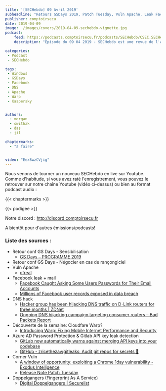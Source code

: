 ```yaml
---
title: '[SECHebdo] 09 Avril 2019'
subheadline: "Retours GSDays 2019, Patch Tuesday, Vuln Apache, Leak Facebook tiers, DNS Hack, Dopplegangers, Warp, etc."
publisher: comptoirsecu
date: 2019-04-09
image:  /images/covers/2019-04-09-sechebdo-vignette.jpg
podcast:
    feed: https://podcasts.comptoirsecu.fr/podcasts/SECHebdo/CSEC.SECHebdo.2019-04-09.mp3
    description: "Épisode du 09 04 2019 - SECHebdo est une revue de l'actualité cybersécurité réalisée en live sur Youtube, généralement le mardi soir."

categories:
 - Podcast
 - SECHebdo

tags:
 - Windows
 - GSDays
 - Facebook
 - DNS
 - Apache
 - Warp
 - Kaspersky


authors:
  - morgan
  - swithak
  - das
  - jil

chaptermarks:
  - "à faire"


video: "Eex8wzCVjig"
---
```


Nous venons de tourner un nouveau SECHebdo en live sur Youtube. Comme d'habitude, si vous avez raté l'enregistrement, vous pouvez le retrouver sur notre chaîne Youtube (vidéo ci-dessus) ou bien au format podcast audio :

{{< chaptermarks >}}

{{< podigee >}}

Notre discord : <http://discord.comptoirsecu.fr>

A bientôt pour d'autres émissions/podcasts!

### Liste des sources :

*  Retour conf GS Days - Sensibilisation
	* [GS Days – PROGRAMME 2019](https://www.gsdays.fr/PROGRAMME-2019.html)
*  Retour conf GS Days - Négocier en cas de rançongiciel
*  Vuln Apache
	* [cfreal](https://cfreal.github.io/carpe-diem-cve-2019-0211-apache-local-root.html)
*  Facebook leak + mail
	* [Facebook Caught Asking Some Users Passwords for Their Email Accounts](https://thehackernews.com/2019/04/facebook-email-password.html)
	* [Millions of Facebook user records exposed in data breach](https://www.telegraph.co.uk/technology/2019/04/03/millions-facebook-user-records-exposed-data-breach/)
*  DNS hack
	* [Hacker group has been hijacking DNS traffic on D-Link routers for three months | ZDNet](https://www.zdnet.com/article/hacker-group-has-been-hijacking-dns-traffic-on-d-link-routers-for-three-months/)
	* [Ongoing DNS hijacking campaign targeting consumer routers – Bad Packets Report](https://badpackets.net/ongoing-dns-hijacking-campaign-targeting-consumer-routers/)
*  Découverte de la semaine: Cloudfare Warp?
	* [Introducing Warp: Fixing Mobile Internet Performance and Security](https://blog.cloudflare.com/1111-warp-better-vpn/)
*  Azure AD Password Protection & Gitlab API key leak detection
	* [GitLab now automatically warns against merging API keys into your codebase](https://thenextweb.com/dd/2019/03/22/gitlab-now-automatically-warns-against-merging-api-keys-into-your-codebase/)
	* [GitHub - zricethezav/gitleaks: Audit git repos for secrets 🔑](https://github.com/zricethezav/gitleaks)
*  Corner Vuln
	* [A window of opportunity: exploiting a Chrome 1day vulnerability - Exodus Intelligence](https://blog.exodusintel.com/2019/04/03/a-window-of-opportunity/)
	* [Release Note Patch Tuesday](https://portal.msrc.microsoft.com/en-us/security-guidance/releasenotedetail/18306ed5-1019-e911-a98b-000d3a33a34d)
*  Doppelgangers (Fingerprint As A Service)
	* [Digital Doppelgangers | Securelist](https://securelist.com/digital-doppelgangers/90378/)

